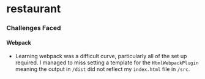 # restaurant

### Challenges Faced
#### Webpack
- Learning webpack was a difficult curve, particularly all of the set up required. I managed to miss setting a template for the `HtmlWebpackPlugin` meaning the output in `/dist` did not reflect my `index.html` file in `/src`.